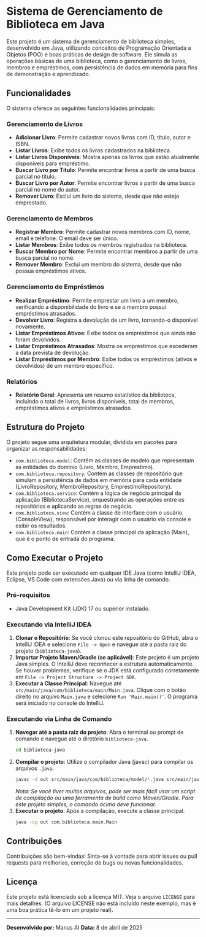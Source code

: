 # Sistema de Gerenciamento de Biblioteca em Java

Este projeto é um sistema de gerenciamento de biblioteca simples, desenvolvido em Java, utilizando conceitos de Programação Orientada a Objetos (POO) e boas práticas de design de software. Ele simula as operações básicas de uma biblioteca, como o gerenciamento de livros, membros e empréstimos, com persistência de dados em memória para fins de demonstração e aprendizado.

## Funcionalidades

O sistema oferece as seguintes funcionalidades principais:

### Gerenciamento de Livros
- **Adicionar Livro**: Permite cadastrar novos livros com ID, título, autor e ISBN.
- **Listar Livros**: Exibe todos os livros cadastrados na biblioteca.
- **Listar Livros Disponíveis**: Mostra apenas os livros que estão atualmente disponíveis para empréstimo.
- **Buscar Livro por Título**: Permite encontrar livros a partir de uma busca parcial no título.
- **Buscar Livro por Autor**: Permite encontrar livros a partir de uma busca parcial no nome do autor.
- **Remover Livro**: Exclui um livro do sistema, desde que não esteja emprestado.

### Gerenciamento de Membros
- **Registrar Membro**: Permite cadastrar novos membros com ID, nome, email e telefone. O email deve ser único.
- **Listar Membros**: Exibe todos os membros registrados na biblioteca.
- **Buscar Membro por Nome**: Permite encontrar membros a partir de uma busca parcial no nome.
- **Remover Membro**: Exclui um membro do sistema, desde que não possua empréstimos ativos.

### Gerenciamento de Empréstimos
- **Realizar Empréstimo**: Permite emprestar um livro a um membro, verificando a disponibilidade do livro e se o membro possui empréstimos atrasados.
- **Devolver Livro**: Registra a devolução de um livro, tornando-o disponível novamente.
- **Listar Empréstimos Ativos**: Exibe todos os empréstimos que ainda não foram devolvidos.
- **Listar Empréstimos Atrasados**: Mostra os empréstimos que excederam a data prevista de devolução.
- **Listar Empréstimos por Membro**: Exibe todos os empréstimos (ativos e devolvidos) de um membro específico.

### Relatórios
- **Relatório Geral**: Apresenta um resumo estatístico da biblioteca, incluindo o total de livros, livros disponíveis, total de membros, empréstimos ativos e empréstimos atrasados.

## Estrutura do Projeto

O projeto segue uma arquitetura modular, dividida em pacotes para organizar as responsabilidades:

- `com.biblioteca.model`: Contém as classes de modelo que representam as entidades do domínio (Livro, Membro, Emprestimo).
- `com.biblioteca.repository`: Contém as classes de repositório que simulam a persistência de dados em memória para cada entidade (LivroRepository, MembroRepository, EmprestimoRepository).
- `com.biblioteca.service`: Contém a lógica de negócio principal da aplicação (BibliotecaService), orquestrando as operações entre os repositórios e aplicando as regras de negócio.
- `com.biblioteca.view`: Contém a classe de interface com o usuário (ConsoleView), responsável por interagir com o usuário via console e exibir os resultados.
- `com.biblioteca.main`: Contém a classe principal da aplicação (Main), que é o ponto de entrada do programa.

## Como Executar o Projeto

Este projeto pode ser executado em qualquer IDE Java (como IntelliJ IDEA, Eclipse, VS Code com extensões Java) ou via linha de comando.

### Pré-requisitos
- Java Development Kit (JDK) 17 ou superior instalado.

### Executando via IntelliJ IDEA
1. **Clonar o Repositório**: Se você clonou este repositório do GitHub, abra o IntelliJ IDEA e selecione `File -> Open` e navegue até a pasta raiz do projeto (`biblioteca-java`).
2. **Importar Projeto Maven/Gradle (se aplicável)**: Este projeto é um projeto Java simples. O IntelliJ deve reconhecer a estrutura automaticamente. Se houver problemas, verifique se o JDK está configurado corretamente em `File -> Project Structure -> Project SDK`.
3. **Executar a Classe Principal**: Navegue até `src/main/java/com/biblioteca/main/Main.java`. Clique com o botão direito no arquivo `Main.java` e selecione `Run 'Main.main()'`. O programa será iniciado no console do IntelliJ.

### Executando via Linha de Comando
1. **Navegar até a pasta raiz do projeto**: Abra o terminal ou prompt de comando e navegue até o diretório `biblioteca-java`.
   ```bash
   cd biblioteca-java
   ```
2. **Compilar o projeto**: Utilize o compilador Java (javac) para compilar os arquivos `.java`.
   ```bash
   javac -d out src/main/java/com/biblioteca/model/*.java src/main/java/com/biblioteca/repository/*.java src/main/java/com/biblioteca/service/*.java src/main/java/com/biblioteca/view/*.java src/main/java/com/biblioteca/main/*.java
   ```
   *Nota: Se você tiver muitos arquivos, pode ser mais fácil usar um script de compilação ou uma ferramenta de build como Maven/Gradle. Para este projeto simples, o comando acima deve funcionar.*
3. **Executar o projeto**: Após a compilação, execute a classe principal.
   ```bash
   java -cp out com.biblioteca.main.Main
   ```

## Contribuições

Contribuições são bem-vindas! Sinta-se à vontade para abrir issues ou pull requests para melhorias, correção de bugs ou novas funcionalidades.

## Licença

Este projeto está licenciado sob a licença MIT. Veja o arquivo `LICENSE` para mais detalhes. (O arquivo LICENSE não está incluído neste exemplo, mas é uma boa prática tê-lo em um projeto real).

---

**Desenvolvido por:** Manus AI
**Data:** 8 de abril de 2025


